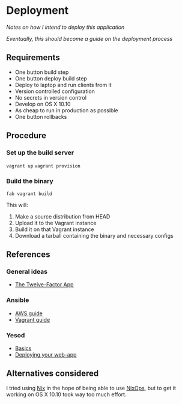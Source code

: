 # Deployment

*Notes on how I intend to deploy this application*

*Eventually, this should become a guide on the deployment process*

## Requirements

* One button build step
* One button deploy build step
* Deploy to laptop and run clients from it
* Version controlled configuration
* No secrets in version control
* Develop on OS X 10.10
* As cheap to run in production as possible
* One button rollbacks

## Procedure

### Set up the build server

`vagrant up`
`vagrant provision`

### Build the binary

`fab vagrant build`

This will:

 1. Make a source distribution from HEAD
 2. Upload it to the Vagrant instance
 3. Build it on that Vagrant instance
 4. Download a tarball containing the binary and necessary configs


## References

### General ideas

* [The Twelve-Factor App](http://12factor.net/)

### Ansible

* [AWS guide](http://docs.ansible.com/guide_aws.html)
* [Vagrant guide](http://docs.ansible.com/guide_vagrant.html)

### Yesod

* [Basics](http://www.yesodweb.com/book/basics)
* [Deploying your web-app](http://www.yesodweb.com/book/deploying-your-webapp)

## Alternatives considered

I tried using [Nix](http://nixos.org/nix/) in the hope of being able to use
[NixOps](http://nixos.org/nixops/), but to get it working on OS X 10.10 took
way too much effort.
